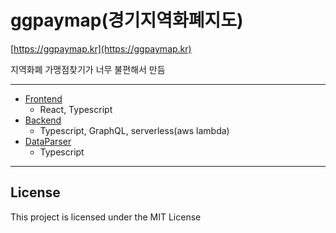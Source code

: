 # ggpaymap(경기지역화폐지도)
[https://ggpaymap.kr](https://ggpaymap.kr)

지역화폐 가맹점찾기가 너무 불편해서 만듬

---

- [Frontend](./frontend)
  - React, Typescript
- [Backend](https://github.com/stump26/GGMapPay-backend)
  - Typescript, GraphQL, serverless(aws lambda)
- [DataParser](./dataParser)
  - Typescript

---

## License

This project is licensed under the MIT License
